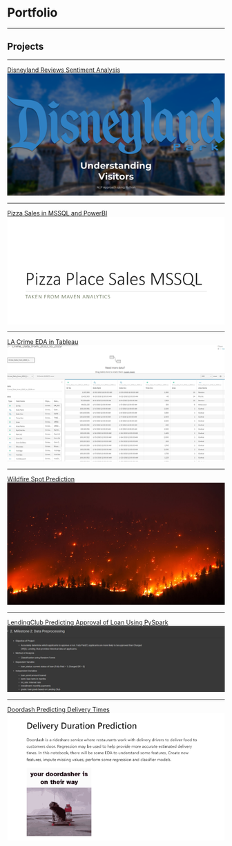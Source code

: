 # Portfolio

---

## Projects
---
[Disneyland Reviews Sentiment Analysis](/pdf/NLP_Disneyland_Reviews.pdf)
<img src="images/Disney_TN.png?raw=true"/>

---
[Pizza Sales in MSSQL and PowerBI](/pdf/Pizza_Sales.pdf)
<img src="images/Pizza_Sales.png?raw=true"/>

---
[LA Crime EDA in Tableau](https://public.tableau.com/app/profile/stanley.lam7652/viz/LACrimeEDA/Sheet4?publish=yes)
<img src="images/Tableau_Thumbnail.png?raw=true"/>


---
[Wildfire Spot Prediction](/pdf/Wildfire_Forecasting_in_Australia_by_IBM.pdf)
<img src="images/wildfire.jpg?raw=true"/>

---
[LendingClub Predicting Approval of Loan Using PySpark](/pdf/LendingClub_Approval_of_Loan_Using_PySpark.pdf)
<img src="images/LendingClub_Thumbnail.png?raw=true"/>

---
[Doordash Predicting Delivery Times](/pdf/Delivery_Time_Prediction.pdf)
<img src="images/DD.png?raw=true"/>

